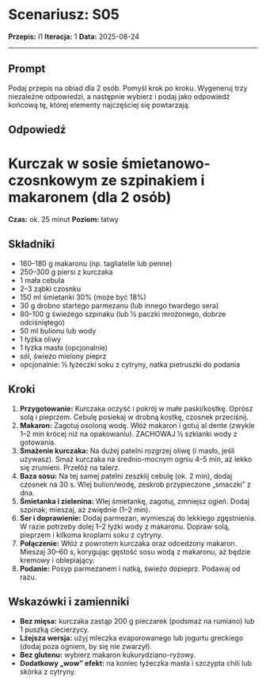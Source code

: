 ﻿# Scenariusz: S05
**Przepis:** I1
**Iteracja:** 1
**Data:** 2025-08-24

---

## Prompt
Podaj przepis na obiad dla 2 osób. Pomyśl krok po kroku. Wygeneruj trzy niezależne odpowiedzi, a następnie wybierz i podaj jako odpowiedź końcową tę, której elementy najczęściej się powtarzają.


## Odpowiedź
# Kurczak w sosie śmietanowo-czosnkowym ze szpinakiem i makaronem (dla 2 osób)

**Czas:** ok. 25 minut
**Poziom:** łatwy

## Składniki

* 160–180 g makaronu (np. tagliatelle lub penne)
* 250–300 g piersi z kurczaka
* 1 mała cebula
* 2–3 ząbki czosnku
* 150 ml śmietanki 30% (może być 18%)
* 30 g drobno startego parmezanu (lub innego twardego sera)
* 80–100 g świeżego szpinaku (lub ½ paczki mrożonego, dobrze odciśniętego)
* 50 ml bulionu lub wody
* 1 łyżka oliwy
* 1 łyżka masła (opcjonalnie)
* sól, świeżo mielony pieprz
* opcjonalnie: ½ łyżeczki soku z cytryny, natka pietruszki do podania

## Kroki

1. **Przygotowanie:** Kurczaka oczyść i pokrój w małe paski/kostkę. Oprósz solą i pieprzem. Cebulę posiekaj w drobną kostkę, czosnek przeciśnij.
2. **Makaron:** Zagotuj osoloną wodę. Włóż makaron i gotuj al dente (zwykle 1–2 min krócej niż na opakowaniu). ZACHOWAJ ½ szklanki wody z gotowania.
3. **Smażenie kurczaka:** Na dużej patelni rozgrzej oliwę (i masło, jeśli używasz). Smaż kurczaka na średnio-mocnym ogniu 4–5 min, aż lekko się zrumieni. Przełóż na talerz.
4. **Baza sosu:** Na tej samej patelni zeszklij cebulę (ok. 2 min), dodaj czosnek na 30 s. Wlej bulion/wodę, zeskrob przypieczone „smaczki” z dna.
5. **Śmietanka i zielenina:** Wlej śmietankę, zagotuj, zmniejsz ogień. Dodaj szpinak; mieszaj, aż zwiędnie (1–2 min).
6. **Ser i doprawienie:** Dodaj parmezan, wymieszaj do lekkiego zgęstnienia. W razie potrzeby dolej 1–2 łyżki wody z makaronu. Dopraw solą, pieprzem i kilkoma kroplami soku z cytryny.
7. **Połączenie:** Włóż z powrotem kurczaka oraz odcedzony makaron. Mieszaj 30–60 s, korygując gęstość sosu wodą z makaronu, aż będzie kremowy i oblepiający.
8. **Podanie:** Posyp parmezanem i natką, świeżo dopieprz. Podawaj od razu.

## Wskazówki i zamienniki

* **Bez mięsa:** kurczaka zastąp 200 g pieczarek (podsmaż na rumiano) lub 1 puszką ciecierzycy.
* **Lżejsza wersja:** użyj mleczka evaporowanego lub jogurtu greckiego (dodaj poza ogniem, by się nie zwarzył).
* **Bez glutenu:** wybierz makaron kukurydziano-ryżowy.
* **Dodatkowy „wow” efekt:** na koniec łyżeczka masła i szczypta chili lub skórka z cytryny.
